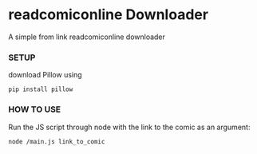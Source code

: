 # readcomiconline Downloader

 A simple from link readcomiconline downloader

### SETUP
download Pillow using
```
pip install pillow
```

### HOW TO USE
Run the JS script through node with the link to the comic as an argument:
```shell
node /main.js link_to_comic
```
